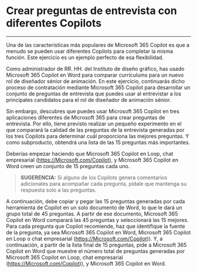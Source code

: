 # Crear preguntas de entrevista con diferentes Copilots
---
Una de las características más populares de Microsoft 365 Copilot es que a menudo se pueden usar diferentes Copilots para completar la misma función. Este ejercicio es un ejemplo perfecto de esa flexibilidad.<br>

Como administrador de RR. HH. del Instituto de diseño gráfico, has usado Microsoft 365 Copilot en Word para comparar currículums para un nuevo rol de diseñador sénior de animación. En este ejercicio, continuarás dicho proceso de contratación mediante Microsoft 365 Copilot para desarrollar un conjunto de preguntas de entrevista que puedes usar al entrevistar a los principales candidatos para el rol de diseñador de animación sénior.

Sin embargo, descubres que puedes usar Microsoft 365 Copilot en tres aplicaciones diferentes de Microsoft 365 para crear preguntas de entrevista. Por ello, tiene previsto realizar un pequeño experimento en el que comparará la calidad de las preguntas de la entrevista generadas por los tres Copilots para determinar cuál proporciona las mejores preguntas. Y como subproducto, obtendrá una lista de las 15 preguntas más importantes.

Deberías empezar haciendo que Microsoft 365 Copilot en Loop, chat empresarial (https://Microsoft.com/Copilot), y Microsoft 365 Copilot en Word creen un conjunto de 15 preguntas cada uno.

> **SUGERENCIA:** Si alguno de los Copilots genera comentarios adicionales para acompañar cada pregunta, pídale que mantenga su respuesta solo a las preguntas.

A continuación, debe copiar y pegar las 15 preguntas generadas por cada herramienta de Copilot en un solo documento de Word, lo que le dará un grupo total de 45 preguntas. A partir de ese documento, Microsoft 365 Copilot en Word comparará las 45 preguntas y seleccionará las 15 mejores. Para cada pregunta que Copilot recomiende, haz que identifique la fuente de la pregunta, ya sea Microsoft 365 Copilot en Word, Microsoft 365 Copilot en Loop o chat empresarial (https://Microsoft.com/Copilot)). Y, a continuación, a partir de la lista final de 15 preguntas, pide a Microsoft 365 Copilot en Word que muestre el número total de preguntas generadas por Microsoft 365 Copilot en Loop, chat empresarial (https://Microsoft.com/Copilot)), y Microsoft 365 Copilot en Word.
